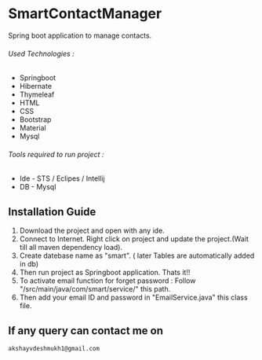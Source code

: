 # SmartContactManager
Spring boot application to manage contacts.

###### Used Technologies : 
 - Springboot
 - Hibernate
 - Thymeleaf
 - HTML
 - CSS
 - Bootstrap
 - Material
 - Mysql
 
###### Tools required to run project :
 - Ide - STS / Eclipes / Intellij
 - DB - Mysql   
  
## Installation Guide
  1. Download the project and open with any ide. 
  2. Connect to Internet. Right click on project and update the project.(Wait till all maven dependency load).
  3. Create datebase name as "smart". ( later Tables are automatically added in db) 
  4. Then run project as Springboot application. Thats it!! 
  5. To activate email function for forget password :
     Follow "/src/main/java/com/smart/service/" this path. 
  6. Then add your email ID and password in "EmailService.java" this class file.

## If any query can contact me on 
```
akshayvdeshmukh1@gmail.com  
```
